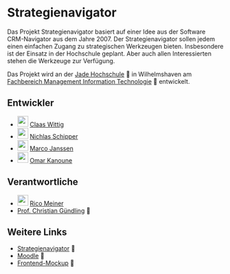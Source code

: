 # Strategienavigator

Das Projekt Strategienavigator basiert auf einer Idee aus der Software CRM-Navigator aus dem Jahre 2007. Der Strategienavigator
sollen jedem einen einfachen Zugang zu strategischen Werkzeugen bieten. Insbesondere ist der Einsatz in der Hochschule
geplant. Aber auch allen Interessierten stehen die Werkzeuge zur Verfügung.

Das Projekt wird an der [Jade Hochschule](https://www.jade-hs.de/) :link: in Wilhelmshaven am [Fachbereich Management Information Technologie](https://www.jade-hs.de/mit/) :link: entwickelt.

## Entwickler

- <img src="https://avatars.githubusercontent.com/u/37940313?v=4" width=25 height=25 /> [Claas Wittig](https://github.com/G3sit)
- <img src="https://avatars.githubusercontent.com/u/43421445?v=4" width=25 height=25 /> [Nichlas Schipper](https://github.com/nic-schi)
- <img src="https://avatars.githubusercontent.com/u/22887392?v=4" width=25 height=25 /> [Marco Janssen](https://github.com/ma1160)
- <img src="https://avatars.githubusercontent.com/u/90765305?v=4" width=25 height=25 /> [Omar Kanoune](https://github.com/omarkano)

## Verantwortliche

- <img src="https://avatars.githubusercontent.com/u/9083430?v=4" width=25 height=25 /> [Rico Meiner](https://github.com/ricom)
- [Prof. Christian Gündling](https://www.jade-hs.de/team/christian-guendling/) :link:

## Weitere Links

- [Strategienavigator](https://strategie-navigator.jade-hs.de) :link:
- [Moodle](https://moodle.jade-hs.de/moodle/course/view.php?id=521&section=4) :link:
- [Frontend-Mockup](https://miro.com/app/board/o9J_lQVIbY0=/) :link:
